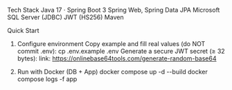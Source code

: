 Tech Stack
Java 17 · Spring Boot 3
Spring Web, Spring Data JPA
Microsoft SQL Server (JDBC)
JWT (HS256)
Maven

Quick Start
1) Configure environment
Copy example and fill real values (do NOT commit .env):
cp .env.example .env
Generate a secure JWT secret (≥ 32 bytes):
link: https://onlinebase64tools.com/generate-random-base64

2) Run with Docker (DB + App)
docker compose up -d --build
docker compose logs -f app